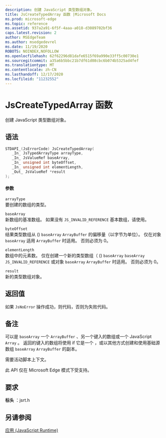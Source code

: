 ```yaml
---
description: 创建 JavaScript 类型数组对象。
title: JsCreateTypedArray 函数 |Microsoft Docs
ms.prod: microsoft-edge
ms.topic: reference
ms.assetid: 937a2a91-6f5f-4aaa-a018-d3089702bf36
caps.latest.revision: 2
author: MSEdgeTeam
ms.author: msedgedevrel
ms.date: 11/19/2020
ROBOTS: NOINDEX,NOFOLLOW
ms.openlocfilehash: 62f62296d81dafe6515f69a990e33ff5c00730e1
ms.sourcegitcommit: a35a6b5bbc21b7df61d08cbc6b074b5325ad4fef
ms.translationtype: MT
ms.contentlocale: zh-CN
ms.lasthandoff: 12/17/2020
ms.locfileid: "11232552"
---
```

# JsCreateTypedArray 函数

创建 JavaScript 类型数组对象。  
  
## 语法  
  
```cpp  
STDAPI_(JsErrorCode) JsCreateTypedArray(  
   _In_ JsTypedArrayType arrayType,  
   _In_ JsValueRef baseArray,  
   _In_ unsigned int byteOffset,  
   _In_ unsigned int elementLength,  
   _Out_ JsValueRef *result  
);  
```  
  
#### 参数  
 `arrayType`  
 要创建的数组的类型。  
  
 `baseArray`  
 新数组的基准数组。 如果没有 `JS_INVALID_REFERENCE` 基本数组，请使用。  
  
 `byteOffset`  
 结果类型数组从 () `baseArray` `ArrayBuffer` 的偏移量（以字节为单位）。 仅在对象 `baseArray` 适用 `ArrayBuffer` 时适用。 否则必须为 0。  
  
 `elementLength`  
 数组中的元素数。 仅在创建一个新的类型数组（ () `baseArray` `baseArray` `JS_INVALID_REFERENCE` 或对象 `baseArray` `ArrayBuffer` 时适用。 否则必须为 0。  
  
 `result`  
 新的类型数组对象。  
  
## 返回值  
 如果 `JsNoError` 操作成功，则代码，否则为失败代码。  
  
## 备注  
 可以是 `baseArray` 一个 `ArrayBuffer` 、另一个键入的数组或一个 JavaScript `Array` 。 返回的键入的数组将使用 if 它是一个 ，或以其他方式创建和使用基础源数组 `baseArray` `ArrayBuffer` 的副本。  
  
 需要活动脚本上下文。  
  
 此 API 仅在 Microsoft Edge 模式下受支持。  
  
## 要求  
 **标头** ：jsrt.h  
  
## 另请参阅  
 [应用 (JavaScript Runtime)](../chakra-hosting/reference-javascript-runtime.md)
